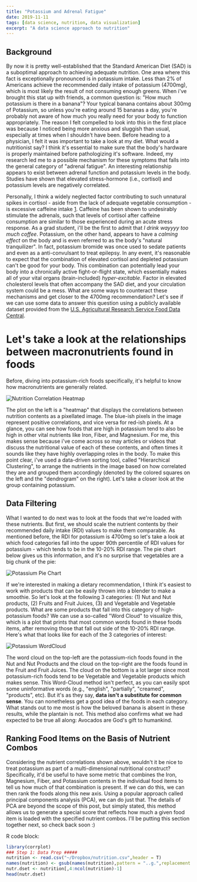 ```yaml
---
title: "Potassium and Adrenal Fatigue"
date: 2019-11-11
tags: [data science, nutrition, data visualization]
excerpt: "A data science approach to nutrition"
---
```


## Background
By now it is pretty well-established that the Standard American Diet (SAD) is a suboptimal approach to achieving adequate nutrition. One area where this fact is exceptionally pronounced is in potassium intake. Less than 2% of Americans achieve the recommended daily intake of potassium (4700mg), which is most likely the result of not consuming enough greens. When i've brought this stat up with friends, a common question is: "How much potassium is there in a banana"? Your typical banana contains about 300mg of Potassium, so unless you're eating around 15 bananas a day, you're probably not aware of how much you really need for your body to function appropriately. The reason I felt compelled to look into this in the first place was because I noticed being more anxious and sluggish than usual, especially at times when I shouldn't have been. Before heading to a physician, I felt it was important to take a look at my diet. What would a nutritionist say? I think it's essential to make sure that the body's hardware is properly maintained before pathologizing it's software. Indeed, my research led me to a possible mechanism for these symptoms that falls into the general category of "adrenal fatigue". An interesting relationship appears to exist between adrenal function and potassium levels in the body. Studies have shown that elevated stress-hormone (i.e., cortisol) and potassium levels are negatively correlated.

Personally, I think a widely neglected factor contributing to such unnatural spikes in cortisol - aside from the lack of adequate vegetable consumption - is excessive caffeine intake [1](https://www.ncbi.nlm.nih.gov/pmc/articles/PMC2257922/). Caffeine has been shown to undesirably stimulate the adrenals, such that levels of cortisol after caffeine consumption are similar to those experienced during an acute stress response. As a grad student, i'll be the first to admit that *I drink wayyyy too much coffee*. Potassium, on the other hand, appears to have a *calming effect* on the body and is even referred to as the body's  "natural tranquilizer". In fact, potassium bromide was once used to sedate patients and even as a anti-convulsant to treat epilepsy. In any event, it's reasonable to expect that the combination of elevated cortisol and depleted potassium can't be good for your body. This combination can potentially lead your body into a chronically active fight-or-flight state, which essentially makes all of your vital organs (brain-included) *hyper-excitable*. Factor in elevated cholesterol levels that often accompany the SAD diet, and your circulation system could be a mess. What are some ways to counteract these mechanisms and get closer to the 4700mg recommendation? Let's see if we can use some data to answer this question using a publicly available dataset provided from the [U.S. Agricultural Research Service Food Data Central](https://www.myfooddata.com/).

# Let's take a look at the relationships between macronutrients found in foods
Before, diving into potassium-rich foods specifically, it's helpful to know how macronutrients are generally related.

<img src="{{ site.url }}{{site.baseurl }}/assets/images/figs/Corplot.png" alt="Nutrition Correlation Heatmap">

The plot on the left is a "heatmap" that displays the correlations between nutrition contents as a pixellated image. The blue-ish pixels in the image represent positive correlations, and vice versa for red-ish pixels. At a glance, you can see how foods that are high in potassium tend to also be high in other vital nutrients like Iron, Fiber, and Magnesium. For me, this makes sense because i've come across so may articles or videos that discuss the nutritional value of each of these contents, and often times it sounds like they have highly overlapping roles in the body. To make this point clear, i've used a data-driven sorting tool, called "Hierarchical Clustering", to arrange the nutrients in the image based on how correlated they are and grouped them  accordingly (denoted by the colored squares on the left and the "dendrogram" on the right). Let's take a closer look at the group containing potassium.


## Data Filtering
What I wanted to do next was to look at the foods that we're loaded with these nutrients. But first, we should scale the nutrient contents by their recommended daily intake (RDI) values to make them comparable. As mentioned before, the RDI for potassium is 4700mg so let's take a look at which food categories fall into the upper 90th percentile of RDI values for potassium - which tends to be in the 10-20% RDI range. The pie chart below gives us this information, and it's no surprise that vegetables are a big chunk of the pie:

<img src="{{ site.url }}{{site.baseurl }}/assets/images/figs/Pie.png" alt="Potassium Pie Chart">

If we're interested in making a dietary recommendation, I think it's easiest to work with products that can be easily thrown into a blender to make a smoothie. So let's look at the following 3 categories: (1) Nut and Nut products, (2) Fruits and Fruit Juices, (3) and Vegetable and Vegetable products. What are some products that fall into this category of high-potassium foods? We can use a so-called "Word Cloud" to visualize this, which is a plot that prints that most common words found in these foods items, after removing those that fall out side of the 10-20% RDI range. Here's what that looks like for each of the 3 categories of interest:

<img src="{{ site.url }}{{site.baseurl }}/assets/images/figs/wordclouds2.png" alt="Potassium WordCloud">

The word cloud on the top-left are the potassium-rich foods found in the Nut and Nut Products and the cloud on the top-right are the foods found in the Fruit and Fruit Juices. The cloud on the bottom is a lot larger since most potassium-rich foods tend to be Vegetable and Vegetable products which makes sense. This Word-Cloud method isn't perfect, as you can easily spot some uninformative words (e.g., "english", "partially", "creamed", "products", etc). But it's as they say, **data isn't a substitute for common sense**. You can nonetheless get a good idea of the foods in each category. What stands out to me most is how the beloved banana is absent in these results, while the plantain is not. This method also confirms what we had expected to be true all along: Avocados are God's gift to humankind.

## Ranking Food Items on the Basis of Nutrient Combos

Considering the nutrient correlations shown above, wouldn't it be nice to treat potassium as part of a multi-dimensional nutritional construct? Specifically, it'd be useful to have some metric that combines the Iron, Magnesium, Fiber, and Potassium contents in the individual food items to tell us how much of that combination is present. If we can do this, we can then rank the foods along this new axis. Using a popular approach called principal components analysis (PCA), we can do just that. The details of PCA are beyond the scope of this post, but simply stated, this method allows us to generate a special score that reflects how much a given food item is loaded with the specified nutrient combos. I'll be putting this section together next, so check back soon :)

<!-- #Here's what that looks like:

<img src="{{ site.url }}{{site.baseurl }}/assets/images/figs/pca.png" alt="Nutrient Multidimensionality using PCA">

## Insights

1. Be cautious of the fruits given their high sugar contents
2. Brazilnuts seem like a great snack
3. Potassium is highly correlated with Iron, Magnesium, and Fiber
4. Spinach, Kale, Squash, Avocados, and coconuts are all fantastic.
5. The Taro root,
6. Eat more greens.
7. Coconut Water for smoothies
8. Beat Greans for salads -->

R code block:
```r
library(corrplot)
### Step 1: Data Prep #####
nutrition <- read.csv("~/Dropbox/nutrition.csv",header = T)
names(nutrition) <- gsub(names(nutrition),pattern = "..g.",replacement = "",fixed = T)
nutr.dset <- nutrition[,4:ncol(nutrition)-1]
head(nutr.dset)

```

